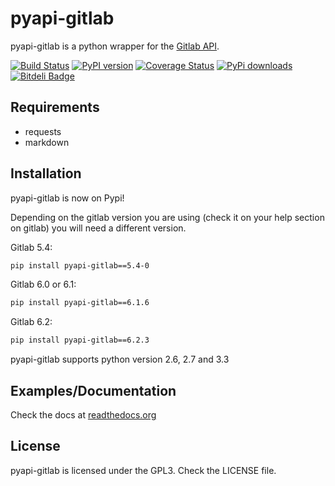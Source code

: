 # pyapi-gitlab

pyapi-gitlab is a python wrapper for the [Gitlab API](https://github.com/gitlabhq/gitlabhq/tree/master/doc/api).

[![Build Status](https://travis-ci.org/Itxaka/pyapi-gitlab.svg?branch=develop)](https://travis-ci.org/Itxaka/pyapi-gitlab)
[![PyPI version](https://badge.fury.io/py/pyapi-gitlab.png)](http://badge.fury.io/py/pyapi-gitlab)
[![Coverage Status](https://coveralls.io/repos/Itxaka/pyapi-gitlab/badge.png?branch=develop)](https://coveralls.io/r/Itxaka/pyapi-gitlab?branch=develop)
[![PyPi downloads](https://pypip.in/d/pyapi-gitlab/badge.png)](https://crate.io/packages/pyapi-gitlab/)
[![Bitdeli Badge](https://d2weczhvl823v0.cloudfront.net/Itxaka/pyapi-gitlab/trend.png)](https://bitdeli.com/free "Bitdeli Badge")



## Requirements

- requests
- markdown

## Installation

pyapi-gitlab is now on Pypi!

Depending on the gitlab version you are using (check it on your help section on gitlab) you will need a different version.

Gitlab 5.4:
```bash
pip install pyapi-gitlab==5.4-0
```

Gitlab 6.0 or 6.1:
```bash
pip install pyapi-gitlab==6.1.6
```

Gitlab 6.2:
```bash
pip install pyapi-gitlab==6.2.3
```

pyapi-gitlab supports python version 2.6, 2.7 and 3.3

## Examples/Documentation

Check the docs at [readthedocs.org](http://pyapi-gitlab.readthedocs.org)

## License

pyapi-gitlab is licensed under the GPL3. Check the LICENSE file.
